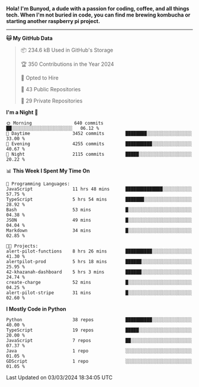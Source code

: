 <p>
<b>Hola! I'm Bunyod, a dude with a passion for coding, coffee, and all things tech. When I'm not buried in code, you can find me brewing kombucha or starting another raspberry pi project.</b>
</p>

---

<!--START_SECTION:waka-->
**🐱 My GitHub Data** 

> 📦 234.6 kB Used in GitHub's Storage 
 > 
> 🏆 350 Contributions in the Year 2024
 > 
> 💼 Opted to Hire
 > 
> 📜 43 Public Repositories 
 > 
> 🔑 29 Private Repositories 
 > 
**I'm a Night 🦉** 

```text
🌞 Morning                640 commits         ██░░░░░░░░░░░░░░░░░░░░░░░   06.12 % 
🌆 Daytime                3452 commits        ████████░░░░░░░░░░░░░░░░░   33.00 % 
🌃 Evening                4255 commits        ██████████░░░░░░░░░░░░░░░   40.67 % 
🌙 Night                  2115 commits        █████░░░░░░░░░░░░░░░░░░░░   20.22 % 
```


📊 **This Week I Spent My Time On** 

```text
💬 Programming Languages: 
JavaScript               11 hrs 48 mins      ██████████████░░░░░░░░░░░   57.75 % 
TypeScript               5 hrs 54 mins       ███████░░░░░░░░░░░░░░░░░░   28.92 % 
Bash                     53 mins             █░░░░░░░░░░░░░░░░░░░░░░░░   04.38 % 
JSON                     49 mins             █░░░░░░░░░░░░░░░░░░░░░░░░   04.04 % 
Markdown                 34 mins             █░░░░░░░░░░░░░░░░░░░░░░░░   02.85 % 

🐱‍💻 Projects: 
alert-pilot-functions    8 hrs 26 mins       ██████████░░░░░░░░░░░░░░░   41.30 % 
alertpilot-prod          5 hrs 18 mins       ██████░░░░░░░░░░░░░░░░░░░   25.95 % 
42-khazanah-dashboard    5 hrs 3 mins        ██████░░░░░░░░░░░░░░░░░░░   24.74 % 
create-charge            52 mins             █░░░░░░░░░░░░░░░░░░░░░░░░   04.25 % 
alert-pilot-stripe       31 mins             █░░░░░░░░░░░░░░░░░░░░░░░░   02.60 % 
```

**I Mostly Code in Python** 

```text
Python                   38 repos            ██████████░░░░░░░░░░░░░░░   40.00 % 
TypeScript               19 repos            █████░░░░░░░░░░░░░░░░░░░░   20.00 % 
JavaScript               7 repos             ██░░░░░░░░░░░░░░░░░░░░░░░   07.37 % 
Java                     1 repo              ░░░░░░░░░░░░░░░░░░░░░░░░░   01.05 % 
GDScript                 1 repo              ░░░░░░░░░░░░░░░░░░░░░░░░░   01.05 % 
```




 Last Updated on 03/03/2024 18:34:05 UTC
<!--END_SECTION:waka-->
